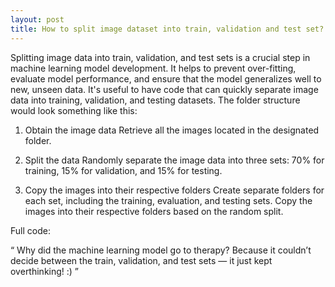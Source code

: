 ```yaml
---
layout: post
title: How to split image dataset into train, validation and test set?
---
```


Splitting image data into train, validation, and test sets is a crucial step in machine learning model development. It helps to prevent over-fitting, evaluate model performance, and ensure that the model generalizes well to new, unseen data.
It's useful to have code that can quickly separate image data into training, validation, and testing datasets.
The folder structure would look something like this:

<script src="https://gist.github.com/Aravinda89/ae9ba29924cec60f892fc290647d8759.js"></script>

        
1. Obtain the image data Retrieve all the images located in the designated folder.

<script src="https://gist.github.com/Aravinda89/b3db76d48c4dfa8d801ae8619b008d3f.js"></script>

2. Split the data Randomly separate the image data into three sets: 70% for training, 15% for validation, and 15% for testing.

<script src="https://gist.github.com/Aravinda89/2241d6cd7fc837b5e172e14cc9c8d997.js"></script>

3. Copy the images into their respective folders Create separate folders for each set, including the training, evaluation, and testing sets. Copy the images into their respective folders based on the random split.

<script src="https://gist.github.com/Aravinda89/11626d83af915b45ea56924b8f09001d.js"></script>

Full code:

<script src="https://gist.github.com/Aravinda89/0aafd15ff5cad8f13e9002f5ec459e8e.js"></script>


“ Why did the machine learning model go to therapy?
Because it couldn’t decide between the train, validation, and test sets — it just kept overthinking! :) ”
